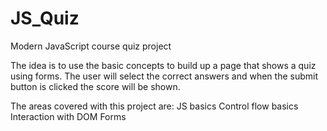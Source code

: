 # JS_Quiz
Modern JavaScript course quiz project

The idea is to use the basic concepts to build up a page that shows a quiz using forms. The user will select the correct answers and when the submit button is clicked the score will be shown.

The areas covered with this project are:
  JS basics
  Control flow basics
  Interaction with DOM
  Forms
